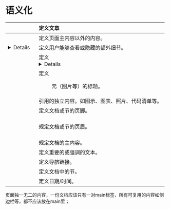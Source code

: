 # 语义化



| <article>    | 定义文章                                         |
| ------------ | :----------------------------------------------- |
| <aside>      | 定义页面主内容以外的内容。                       |
| <details>    | 定义用户能够查看或隐藏的额外细节。               |
| <summary>    | 定义 <details> 元素的可见标题。                  |
| <figcaption> | 定义 <figure> 元（图片等）的标题。               |
| <figure>     | 引用的独立内容。如图示、图表、照片、代码清单等。 |
| <footer>     | 定义文档或节的页脚。                             |
| <header>     | 规定文档或节的页眉。                             |
| <main>       | 规定文档的主内容。                               |
| <mark>       | 定义重要的或强调的文本。                         |
| <nav>        | 定义导航链接。                                   |
| <section>    | 定义文档中的节。                                 |
| <time>       | 定义日期/时间。                                  |



**<main>**

页面独一无二的内容，一份文档应该只有一对main标签，所有可复用的内容如侧边栏等，都不应该放在main里；

